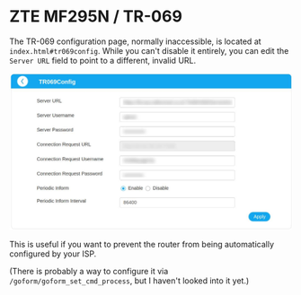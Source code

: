 # ZTE MF295N / TR-069

The TR-069 configuration page, normally inaccessible, is located at `index.html#tr069config`. While you can't disable it
entirely, you can edit the `Server URL` field to point to a different, invalid URL. 

![tr069-1.jpg](pics/tr069-1.jpg)

This is useful if you want to prevent the router from being automatically configured by your ISP.

(There is probably a way to configure it via `/goform/goform_set_cmd_process`, but I haven't looked into it yet.)